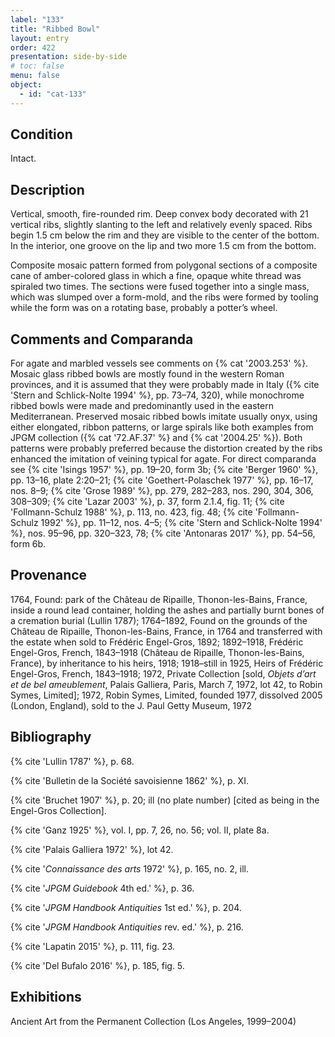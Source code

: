 ```yaml
---
label: "133"
title: "Ribbed Bowl"
layout: entry
order: 422
presentation: side-by-side
# toc: false
menu: false
object:
  - id: "cat-133"
---
```


## Condition

Intact.

## Description

Vertical, smooth, fire-rounded rim. Deep convex body decorated with 21 vertical ribs, slightly slanting to the left and relatively evenly spaced. Ribs begin 1.5 cm below the rim and they are visible to the center of the bottom. In the interior, one groove on the lip and two more 1.5 cm from the bottom.

Composite mosaic pattern formed from polygonal sections of a composite cane of amber-colored glass in which a fine, opaque white thread was spiraled two times. The sections were fused together into a single mass, which was slumped over a form-mold, and the ribs were formed by tooling while the form was on a rotating base, probably a potter’s wheel.

## Comments and Comparanda

For agate and marbled vessels see comments on {% cat '2003.253' %}. Mosaic glass ribbed bowls are mostly found in the western Roman provinces, and it is assumed that they were probably made in Italy ({% cite 'Stern and Schlick-Nolte 1994' %}, pp. 73–74, 320), while monochrome ribbed bowls were made and predominantly used in the eastern Mediterranean. Preserved mosaic ribbed bowls imitate usually onyx, using either elongated, ribbon patterns, or large spirals like both examples from JPGM collection ({% cat '72.AF.37' %} and {% cat '2004.25' %}). Both patterns were probably preferred because the distortion created by the ribs enhanced the imitation of veining typical for agate. For direct comparanda see {% cite 'Isings 1957' %}, pp. 19–20, form 3b; {% cite 'Berger 1960' %}, pp. 13–16, plate 2:20–21; {% cite 'Goethert-Polaschek 1977' %}, pp. 16–17, nos. 8–9; {% cite 'Grose 1989' %}, pp. 279, 282–283, nos. 290, 304, 306, 308–309; {% cite 'Lazar 2003' %}, p. 37, form 2.1.4, fig. 11; {% cite 'Follmann-Schulz 1988' %}, p. 113, no. 423, fig. 48; {% cite 'Follmann-Schulz 1992' %}, pp. 11–12, nos. 4–5; {% cite 'Stern and Schlick-Nolte 1994' %}, nos. 95–96, pp. 320–323, 78; {% cite 'Antonaras 2017' %}, pp. 54–56, form 6b.

## Provenance

1764, Found: park of the Château de Ripaille, Thonon-les-Bains, France, inside a round lead container, holding the ashes and partially burnt bones of a cremation burial (Lullin 1787); 1764–1892, Found on the grounds of the Château de Ripaille, Thonon-les-Bains, France, in 1764 and transferred with the estate when sold to Frédéric Engel-Gros, 1892; 1892–1918, Frédéric Engel-Gros, French, 1843–1918 (Château de Ripaille, Thonon-les-Bains, France), by inheritance to his heirs, 1918; 1918–still in 1925, Heirs of Frédéric Engel-Gros, French, 1843–1918; 1972, Private Collection [sold, *Objets d’art et de bel ameublement*, Palais Galliera, Paris, March 7, 1972, lot 42, to Robin Symes, Limited]; 1972, Robin Symes, Limited, founded 1977, dissolved 2005 (London, England), sold to the J. Paul Getty Museum, 1972

## Bibliography

{% cite 'Lullin 1787' %}, p. 68.

{% cite 'Bulletin de la Société savoisienne 1862' %}, p. XI.

{% cite 'Bruchet 1907' %}, p. 20; ill (no plate number) [cited as being in the Engel-Gros Collection].

{% cite 'Ganz 1925' %}, vol. I, pp. 7, 26, no. 56; vol. II, plate 8a.

{% cite 'Palais Galliera 1972' %}, lot 42.

{% cite '*Connaissance des arts* 1972' %}, p. 165, no. 2, ill.

{% cite '*JPGM Guidebook* 4th ed.' %}, p. 36.

{% cite '*JPGM Handbook Antiquities* 1st ed.' %}, p. 204.

{% cite '*JPGM Handbook Antiquities* rev. ed.' %}, p. 216.

{% cite 'Lapatin 2015' %}, p. 111, fig. 23.

{% cite 'Del Bufalo 2016' %}, p. 185, fig. 5.

## Exhibitions

Ancient Art from the Permanent Collection (Los Angeles, 1999–2004)